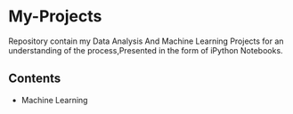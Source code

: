 # My-Projects
Repository contain my Data Analysis And Machine Learning Projects for an understanding of the process,Presented in the form of iPython Notebooks.
## Contents
* Machine Learning
